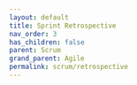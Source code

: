 ```yaml
---
layout: default
title: Sprint Retrospective
nav_order: 3
has_children: false
parent: Scrum
grand_parent: Agile
permalink: scrum/retrospective
---
```

